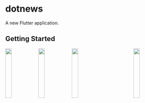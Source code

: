 # dotnews

A new Flutter application.

## Getting Started

<img align="left" float="right" src="https://i.imgur.com/6aJlpI1.jpg" width="20%">
<img align="right" float="left" src="https://i.imgur.com/WuOpB9g.jpg" width="20%">
<img src="https://i.imgur.com/oxIgkc4.jpg" width="20%">
<img src="https://i.imgur.com/Pv5vUms.jpg" width="20%">
